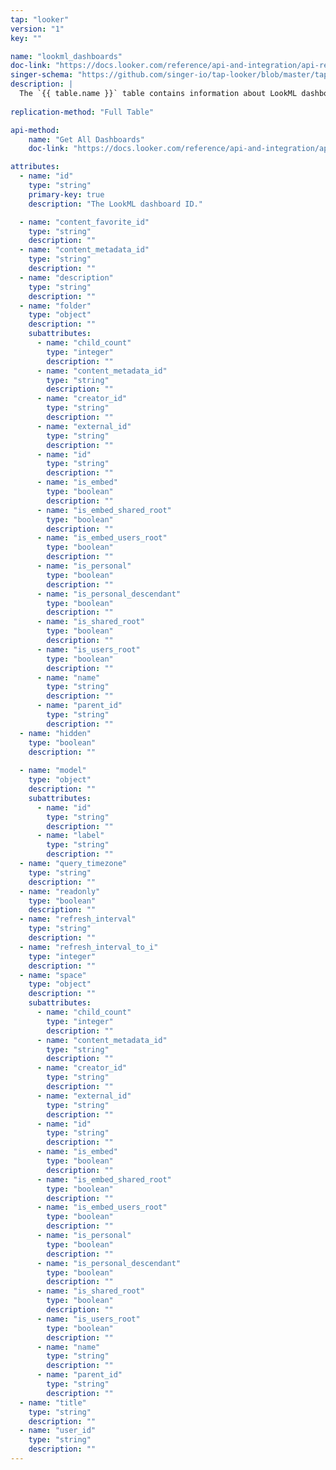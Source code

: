 ```yaml
---
tap: "looker"
version: "1"
key: ""

name: "lookml_dashboards"
doc-link: "https://docs.looker.com/reference/api-and-integration/api-reference/v3.1/dashboard#get_all_dashboards"
singer-schema: "https://github.com/singer-io/tap-looker/blob/master/tap_looker/schemas/lookml_dashboards.json"
description: |
  The `{{ table.name }}` table contains information about LookML dashboards in your {{ integration.display_name }} account.
  
replication-method: "Full Table"

api-method:
    name: "Get All Dashboards"
    doc-link: "https://docs.looker.com/reference/api-and-integration/api-reference/v3.1/dashboard#get_all_dashboards"

attributes:
  - name: "id"
    type: "string"
    primary-key: true
    description: "The LookML dashboard ID."

  - name: "content_favorite_id"
    type: "string"
    description: ""
  - name: "content_metadata_id"
    type: "string"
    description: ""
  - name: "description"
    type: "string"
    description: ""
  - name: "folder"
    type: "object"
    description: ""
    subattributes:
      - name: "child_count"
        type: "integer"
        description: ""
      - name: "content_metadata_id"
        type: "string"
        description: ""
      - name: "creator_id"
        type: "string"
        description: ""
      - name: "external_id"
        type: "string"
        description: ""
      - name: "id"
        type: "string"
        description: ""
      - name: "is_embed"
        type: "boolean"
        description: ""
      - name: "is_embed_shared_root"
        type: "boolean"
        description: ""
      - name: "is_embed_users_root"
        type: "boolean"
        description: ""
      - name: "is_personal"
        type: "boolean"
        description: ""
      - name: "is_personal_descendant"
        type: "boolean"
        description: ""
      - name: "is_shared_root"
        type: "boolean"
        description: ""
      - name: "is_users_root"
        type: "boolean"
        description: ""
      - name: "name"
        type: "string"
        description: ""
      - name: "parent_id"
        type: "string"
        description: ""
  - name: "hidden"
    type: "boolean"
    description: ""
  
  - name: "model"
    type: "object"
    description: ""
    subattributes:
      - name: "id"
        type: "string"
        description: ""
      - name: "label"
        type: "string"
        description: ""
  - name: "query_timezone"
    type: "string"
    description: ""
  - name: "readonly"
    type: "boolean"
    description: ""
  - name: "refresh_interval"
    type: "string"
    description: ""
  - name: "refresh_interval_to_i"
    type: "integer"
    description: ""
  - name: "space"
    type: "object"
    description: ""
    subattributes:
      - name: "child_count"
        type: "integer"
        description: ""
      - name: "content_metadata_id"
        type: "string"
        description: ""
      - name: "creator_id"
        type: "string"
        description: ""
      - name: "external_id"
        type: "string"
        description: ""
      - name: "id"
        type: "string"
        description: ""
      - name: "is_embed"
        type: "boolean"
        description: ""
      - name: "is_embed_shared_root"
        type: "boolean"
        description: ""
      - name: "is_embed_users_root"
        type: "boolean"
        description: ""
      - name: "is_personal"
        type: "boolean"
        description: ""
      - name: "is_personal_descendant"
        type: "boolean"
        description: ""
      - name: "is_shared_root"
        type: "boolean"
        description: ""
      - name: "is_users_root"
        type: "boolean"
        description: ""
      - name: "name"
        type: "string"
        description: ""
      - name: "parent_id"
        type: "string"
        description: ""
  - name: "title"
    type: "string"
    description: ""
  - name: "user_id"
    type: "string"
    description: ""
---
```

